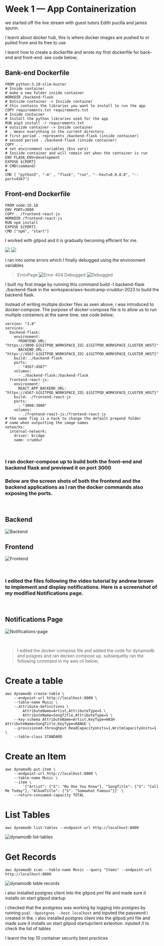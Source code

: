 # Week 1 — App Containerization

we started off the live stream with guest tutors Edith pucilla and james spurin.

I learnt about docker hub, this is  where docker images are pushed to or pulled from and its free to use

I learnt how to create a dockerfile and wrote my first dockerfile for back-end and front-end. see code below;

## Bank-end Dockerfile
```
FROM python:3.10-slim-buster
# Inside container
# make a new folder inside container
WORKDIR /backend-flask
# Outside container -> Insiide container
# this contains the libraries you want to install to run the app
COPY requirements.txt requirements.txt
# Inside container
# Install the python libraries used for the app
RUN pip3 install -r requirements.txt
# outsiide container -> Inside container
# . means everything in the current directory
# first period . represents /backend-flask (inside container)
# second period . /backend-flask (inside container)
COPY . .
# set environment variables (Env vars)
# Insiide container and will remain set when the container is run
ENV FLASK_ENV=development
EXPOSE ${PORT}
# CMD(command)
# 
CMD [ "python3", "-m" , "flask", "run", "--host=0.0.0.0", "--port=4567"]
```

## Front-end Dockerfile

```
FROM node:16.18
ENV PORT=3000
COPY . /frontend-react-js
WORKDIR /frontend-react-js
RUN npm install
EXPOSE ${PORT}
CMD ["npm", "start"]
```
I worked with gitpod and it is gradually becoming efficient for me.

![](/images/week-1/gitpod-workspaces-dockerfile-backend.png)
![](/images/week-1/Build-python-flask-Docker-image.png)


I ran into some errors which I finally debugged using the environment variables

> ErrorPage
![Error 404](/images/week-1/flask-404.png)
> Debugged
![Debugged](/images/week-1/flask-port-json.png)



I built my first image by running this command build -t  backend-flask ./backend-flask in the workspace/aws-bootcamp-cruddur-2023 to build the backend flask.  

Instead of writing multiple docker files as seen above, i was introduced to docker-compose. The purpose of docker-compose file is to allow us to run multiple containers at the same time. see code below;

```
version: "3.8"
services:
  backend-flask:
    environment:
      FRONTEND_URL: "https://3000-${GITPOD_WORKSPACE_ID}.${GITPOD_WORKSPACE_CLUSTER_HOST}"
      BACKEND_URL: "https://4567-${GITPOD_WORKSPACE_ID}.${GITPOD_WORKSPACE_CLUSTER_HOST}"
    build: ./backend-flask
    ports:
      - "4567:4567"
    volumes:
      - ./backend-flask:/backend-flask
  frontend-react-js:
    environment:
      REACT_APP_BACKEND_URL: "https://4567-${GITPOD_WORKSPACE_ID}.${GITPOD_WORKSPACE_CLUSTER_HOST}"
    build: ./frontend-react-js
    ports:
      - "3000:3000"
    volumes:
      - ./frontend-react-js:/frontend-react-js
# the name flag is a hack to change the default prepend folder
# name when outputting the image names
networks: 
  internal-network:
    driver: bridge
    name: cruddur
```
<br>

### I ran docker-compose up to build both the front-end and backend flask and previewd it on port 3000

### Below are the screen shots of both the frontend and the backend applications as I ran the docker commands also exposing the  ports.

<br>

## Backend
![Backend](/images/week-1/crud-backend-container-image.png)
## Frontend
![Frontend](/images/week-1/crud-frontend-container-image.png)

<br>

### I edited the files following the video tutorial by andrew brown to implement and display notifications. Here is a screenshot of my modified Notifications page. 

<br>

## Notifications Page
![Notifications-page](/images/week-1/edited-notifications-page.png)

<br>

> I edited the docker-compose file and added the code for dynamodb and posgres and ran docker-compose up. subsequetly ran the following command in my aws cli below;

# Create a table

```
aws dynamodb create-table \
    --endpoint-url http://localhost:8000 \
    --table-name Music \
    --attribute-definitions \
        AttributeName=Artist,AttributeType=S \
        AttributeName=SongTitle,AttributeType=S \
    --key-schema AttributeName=Artist,KeyType=HASH AttributeName=SongTitle,KeyType=RANGE \
    --provisioned-throughput ReadCapacityUnits=1,WriteCapacityUnits=1 \
    --table-class STANDARD
```

# Create an Item

```
aws dynamodb put-item \
    --endpoint-url http://localhost:8000 \
    --table-name Music \
    --item \
        '{"Artist": {"S": "No One You Know"}, "SongTitle": {"S": "Call Me Today"}, "AlbumTitle": {"S": "Somewhat Famous"}}' \
    --return-consumed-capacity TOTAL  
```



# List Tables

```
aws dynamodb list-tables --endpoint-url http://localhost:8000
```

![dynamodb list-tables](/images/week-1/dynamodb-list-tables.png)


# Get Records

```
aws dynamodb scan --table-name Music --query "Items" --endpoint-url http://localhost:8000
```

![dynamodb table records](/images/week-1/dynamodb-table-records.png)

i also installed postgres client into the gitpod.yml file and made sure it installs on start gitpod startup

i checked that the postgress was working by logging into postgres by running `psql -Upostgres --host localhost` and inputed the password i created in the. 
i also installed postgres client into the gitpod.yml file and made sure it installs on start gitpod startupclient extention. inputed /l to check the list of tables

I learnt the top 10 container security best practices 